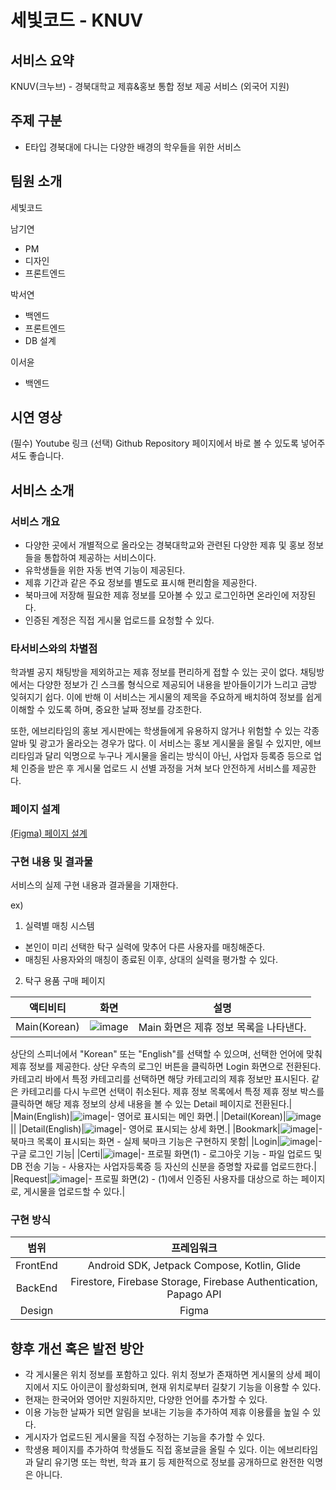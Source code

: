 # 세빛코드 - KNUV
## 서비스 요약
KNUV(크누브) - 경북대학교 제휴&홍보 통합 정보 제공 서비스 (외국어 지원)

## 주제 구분
-	E타입 경북대에 다니는 다양한 배경의 학우들을 위한 서비스

## 팀원 소개
세빛코드

남기연
- PM
- 디자인
- 프론트엔드
  
박서연
- 백엔드
- 프론트엔드
- DB 설계
  
이서윤
- 백엔드

## 시연 영상
(필수) Youtube 링크
(선택) Github Repository 페이지에서 바로 볼 수 있도록 넣어주셔도 좋습니다.

## 서비스 소개
### 서비스 개요
- 다양한 곳에서 개별적으로 올라오는 경북대학교와 관련된 다양한 제휴 및 홍보 정보들을 통합하여 제공하는 서비스이다.
- 유학생들을 위한 자동 번역 기능이 제공된다.
- 제휴 기간과 같은 주요 정보를 별도로 표시해 편리함을 제공한다.
- 북마크에 저장해 필요한 제휴 정보를 모아볼 수 있고 로그인하면 온라인에 저장된다.
- 인증된 계정은 직접 게시물 업로드를 요청할 수 있다.

### 타서비스와의 차별점
학과별 공지 채팅방을 제외하고는 제휴 정보를 편리하게 접할 수 있는 곳이 없다.
채팅방에서는 다양한 정보가 긴 스크롤 형식으로 제공되어 내용을 받아들이기가 느리고 금방 잊혀지기 쉽다.
이에 반해 이 서비스는 게시물의 제목을 주요하게 배치하여 정보를 쉽게 이해할 수 있도록 하며,
중요한 날짜 정보를 강조한다.

또한, 에브리타임의 홍보 게시판에는 학생들에게 유용하지 않거나 위험할 수 있는 각종 알바 및 광고가 올라오는 경우가 많다.
이 서비스는 홍보 게시물을 올릴 수 있지만, 에브리타임과 달리 익명으로 누구나 게시물을 올리는 방식이 아닌,
사업자 등록증 등으로 업체 인증을 받은 후 게시물 업로드 시 선별 과정을 거쳐 보다 안전하게 서비스를 제공한다.

### 페이지 설계
[(Figma) 페이지 설계](https://www.figma.com/design/Zxm98DHbclEOrcDxeUAZQx/KNUV?node-id=0-1&t=vZYLBGWyGOduaM6v-1)

### 구현 내용 및 결과물



서비스의 실제 구현 내용과 결과물을 기재한다.

ex)
1. 실력별 매칭 시스템
  - 본인이 미리 선택한 탁구 실력에 맞추어 다른 사용자를 매칭해준다.
  - 매칭된 사용자와의 매칭이 종료된 이후, 상대의 실력을 평가할 수 있다.
2. 탁구 용품 구매 페이지

|액티비티|화면|설명|
|:----:|:----------:|:-----:|
|Main(Korean)|![image](https://github.com/user-attachments/assets/19536e69-3c75-4d74-aa6a-472a20f76d61)|Main 화면은 제휴 정보 목록을 나타낸다.
상단의 스피너에서 "Korean" 또는 "English"를 선택할 수 있으며, 선택한 언어에 맞춰 제휴 정보를 제공한다.
상단 우측의 로그인 버튼을 클릭하면 Login 화면으로 전환된다.
카테고리 바에서 특정 카테고리를 선택하면 해당 카테고리의 제휴 정보만 표시된다.
같은 카테고리를 다시 누르면 선택이 취소된다.
제휴 정보 목록에서 특정 제휴 정보 박스를 클릭하면 해당 제휴 정보의 상세 내용을 볼 수 있는 Detail 페이지로 전환된다.|
|Main(English)|![image](https://github.com/user-attachments/assets/3268e311-fa17-42ad-b91e-86cb96c41744)|- 영어로 표시되는 메인 화면.|
|Detail(Korean)|![image](https://github.com/user-attachments/assets/c5e978b1-7f5b-4e51-931e-b30ebdbd079d)||
|Detail(English)|![image](https://github.com/user-attachments/assets/cb798126-5636-4415-baf0-450d36ead79c)|- 영어로 표시되는 상세 화면.|
|Bookmark|![image](https://github.com/user-attachments/assets/289d2e4a-93cb-4e09-bfac-e8f40c996b00)|- 북마크 목록이 표시되는 화면 - 실제 북마크 기능은 구현하지 못함|
|Login|![image](https://github.com/user-attachments/assets/34bb6249-2ced-4042-897b-53f1cfd84434)|- 구글 로그인 기능|
|Certi|![image](https://github.com/user-attachments/assets/0e1b9429-2f65-4999-86db-5ee115bdfe4a)|- 프로필 화면(1) - 로그아웃 기능 - 파일 업로드 및 DB 전송 기능 - 사용자는 사업자등록증 등 자신의 신분을 증명할 자료를 업로드한다.|
|Request|![image](https://github.com/user-attachments/assets/a22b2509-8c23-42db-b3c0-764e03aa8a55)|- 프로필 화면(2) - (1)에서 인증된 사용자를 대상으로 하는 페이지로, 게시물을 업로드할 수 있다.|



### 구현 방식

|범위|프레임워크|
|:----:|:----------:|
|FrontEnd|Android SDK, Jetpack Compose, Kotlin, Glide|
|BackEnd|Firestore, Firebase Storage, Firebase Authentication, Papago API|
|Design|Figma|


## 향후 개선 혹은 발전 방안
- 각 게시물은 위치 정보를 포함하고 있다. 위치 정보가 존재하면 게시물의 상세 페이지에서 지도 아이콘이 활성화되며, 현재 위치로부터 길찾기 기능을 이용할 수 있다.
- 현재는 한국어와 영어만 지원하지만, 다양한 언어를 추가할 수 있다.
- 이용 가능한 날짜가 되면 알림을 보내는 기능을 추가하여 제휴 이용률을 높일 수 있다.
- 게시자가 업로드된 게시물을 직접 수정하는 기능을 추가할 수 있다.
- 학생용 페이지를 추가하여 학생들도 직접 홍보글을 올릴 수 있다. 이는 에브리타임과 달리 유기명 또는 학번, 학과 표기 등 제한적으로 정보를 공개하므로 완전한 익명은 아니다.
